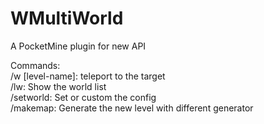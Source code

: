 # WMultiWorld
A PocketMine plugin for new API


Commands:<br>
  /w [level-name]: teleport to the target<br>
  /lw: Show the world list<br>
  /setworld: Set or custom the config<br>
  /makemap: Generate the new level with different generator<br>

